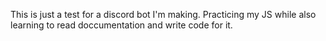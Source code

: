 This is just a test for a discord bot I'm making. Practicing my JS while also learning to read doccumentation and write code for it.
